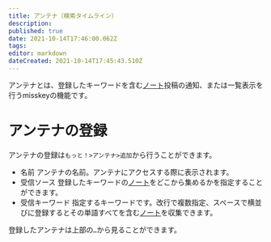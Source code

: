 ```yaml
---
title: アンテナ（検索タイムライン）
description: 
published: true
date: 2021-10-14T17:46:00.062Z
tags: 
editor: markdown
dateCreated: 2021-10-14T17:45:43.510Z
---
```


アンテナとは、登録したキーワードを含む[ノート](/ja/function/note)投稿の通知、または一覧表示を行うmisskeyの機能です。

# アンテナの登録
アンテナの登録は`もっと！>アンテナ>追加`から行うことができます。  
- 名前
アンテナの名前。アンテナにアクセスする際に表示されます。
- 受信ソース
登録したキーワードの[ノート](/ja/function/note)をどこから集めるかを指定することができます。
- 受信キーワード
指定するキーワードです。改行で複数指定、スペースで横並びに登録するとその単語すべてを含む[ノート](/ja/function/note)を収集できます。  
  
登録したアンテナは上部の`…`から見ることができます。
